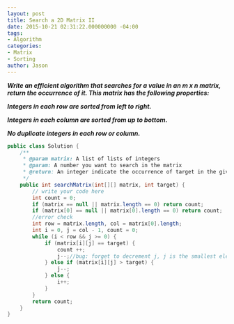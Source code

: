 ```yaml
---
layout: post
title: Search a 2D Matrix II
date: 2015-10-21 02:31:22.000000000 -04:00
tags:
- Algorithm
categories:
- Matrix
- Sorting
author: Jason
---
```

<p><strong><em>Write an efficient algorithm that searches for a value in an m x n matrix, return the occurrence of it. This matrix has the following properties:</p>

Integers in each row are sorted from left to right.</p>
Integers in each column are sorted from up to bottom.</p>
No duplicate integers in each row or column.</em></strong></p>
``` java
public class Solution {
    /**
     * @param matrix: A list of lists of integers
     * @param: A number you want to search in the matrix
     * @return: An integer indicate the occurrence of target in the given matrix
     */
    public int searchMatrix(int[][] matrix, int target) {
        // write your code here
        int count = 0;
        if (matrix == null || matrix.length == 0) return count;
        if (matrix[0] == null || matrix[0].length == 0) return count;
        //error check
        int row = matrix.length, col = matrix[0].length;
        int i = 0, j = col - 1, count = 0;
        while (i < row && j >= 0) {
            if (matrix[i][j] == target) {
                count ++;
                j--;//bug: forget to decrement j, j is the smallest element in this column, the rest elements woule be larger
            } else if (matrix[i][j] > target) {
                j--;
            } else {
                i++;
            }
        }
        return count;
    }
}
```
